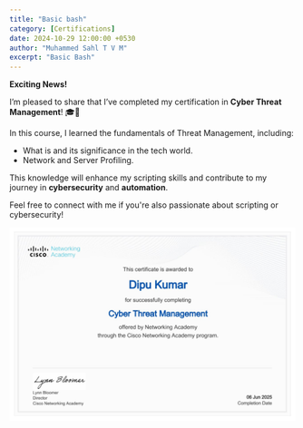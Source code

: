 ```yaml
---
title: "Basic bash"
category: [Certifications]
date: 2024-10-29 12:00:00 +0530
author: "Muhammed Sahl T V M"
excerpt: "Basic Bash"
---
```

 **Exciting News!** 

I’m pleased to share that I’ve completed my certification in **Cyber Threat Management**! 🎓🚀 

In this course, I learned the fundamentals of Threat Management, including:

- What  is and its significance in the tech world.
- Network and Server Profiling.

This knowledge will enhance my scripting skills and contribute to my journey in **cybersecurity** and **automation**.

Feel free to connect with me if you're also passionate about scripting or cybersecurity!

![Certification](/assets/screenshots/cyber-threat-management.jpg)

